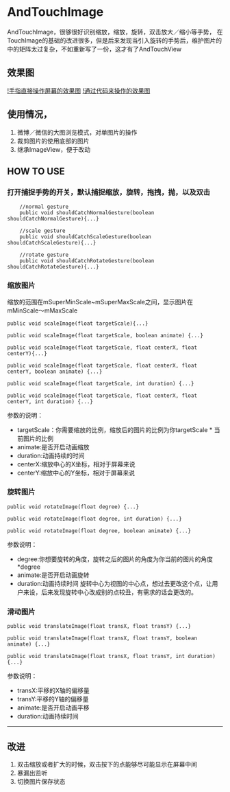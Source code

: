 # AndTouchImage
AndTouchImage，很够很好识别缩放，缩放，旋转，双击放大／缩小等手势，
在TouchImage的基础的改进很多，但是后来发现当引入旋转的手势后，维护图片的中的矩阵太过复杂，不如重新写了一份，这才有了AndTouchView
## 效果图
[!手指直接操作屏幕的效果图](images/pointer_gesture_example.gif)
[!通过代码来操作的效果图](images/command_example.gif)
## 使用情况，
1. 微博／微信的大图浏览模式，对单图片的操作
2. 裁剪图片的使用底部的图片
3. 继承ImageView，便于改动 

##  HOW TO USE
### 打开捕捉手势的开关，默认捕捉缩放，旋转，拖拽，抛，以及双击
```
    //normal gesture
    public void shouldCatchNormalGesture(boolean shouldCatchNormalGesture){...}
    
    //scale gesture
    public void shouldCatchScaleGesture(boolean shouldCatchScaleGesture){...}
       
    //rotate gesture
    public void shouldCatchRotateGesture(boolean shouldCatchRotateGesture){...}
```

### 缩放图片
缩放的范围在mSuperMinScale~mSuperMaxScale之间，显示图片在mMinScale～mMaxScale
```
public void scaleImage(float targetScale){...}

public void scaleImage(float targetScale, boolean animate) {...}
   
public void scaleImage(float targetScale, float centerX, float centerY){...}

public void scaleImage(float targetScale, float centerX, float centerY, boolean animate) {...}

public void scaleImage(float targetScale, int duration) {...}

public void scaleImage(float targetScale, float centerX, float centerY, int duration) {...}
```
参数的说明：
- targetScale：你需要缩放的比例，缩放后的图片的比例为你targetScale * 当前图片的比例
- animate:是否开启动画缩放
- duration:动画持续的时间
- centerX:缩放中心的X坐标，相对于屏幕来说
- centerY:缩放中心的Y坐标，相对于屏幕来说
  
### 旋转图片
```
public void rotateImage(float degree) {...}

public void rotateImage(float degree, int duration) {...}

public void rotateImage(float degree, boolean animate) {...}
```
参数说明：
- degree:你想要旋转的角度，旋转之后的图片的角度为你当前的图片的角度*degree
- animate:是否开启动画旋转
- duration:动画持续时间
旋转中心为视图的中心点，想过去更改这个点，让用户来设，后来发现旋转中心改成别的点较丑，有需求的话会更改的。

### 滑动图片
```
public void translateImage(float transX, float transY) {...}
 
public void translateImage(float transX, float transY, boolean animate) {...}

public void translateImage(float transX, float transY, int duration) {...}

```

参数说明：
- transX:平移的X轴的偏移量
- transY:平移的Y轴的偏移量
- animate:是否开启动画平移
- duration:动画持续时间
-----


## 改进
1. 双击缩放或者扩大的时候，双击按下的点能够尽可能显示在屏幕中间
2. 暴漏出监听
3. 切换图片保存状态

